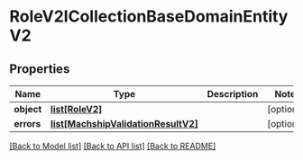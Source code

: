 # RoleV2ICollectionBaseDomainEntityV2

## Properties
Name | Type | Description | Notes
------------ | ------------- | ------------- | -------------
**object** | [**list[RoleV2]**](RoleV2.md) |  | [optional] 
**errors** | [**list[MachshipValidationResultV2]**](MachshipValidationResultV2.md) |  | [optional] 

[[Back to Model list]](../README.md#documentation-for-models) [[Back to API list]](../README.md#documentation-for-api-endpoints) [[Back to README]](../README.md)

